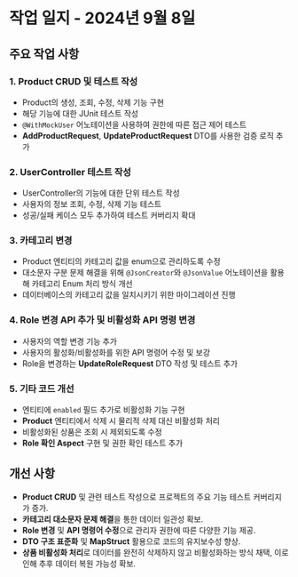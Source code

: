 # 작업 일지 - 2024년 9월 8일

## 주요 작업 사항

### 1. **Product CRUD 및 테스트 작성**

- Product의 생성, 조회, 수정, 삭제 기능 구현
- 해당 기능에 대한 JUnit 테스트 작성
- `@WithMockUser` 어노테이션을 사용하여 권한에 따른 접근 제어 테스트
- **AddProductRequest**, **UpdateProductRequest** DTO를 사용한 검증 로직 추가

### 2. **UserController 테스트 작성**

- UserController의 기능에 대한 단위 테스트 작성
- 사용자의 정보 조회, 수정, 삭제 기능 테스트
- 성공/실패 케이스 모두 추가하여 테스트 커버리지 확대

### 3. **카테고리 변경**

- Product 엔티티의 카테고리 값을 enum으로 관리하도록 수정
- 대소문자 구분 문제 해결을 위해 `@JsonCreator`와 `@JsonValue` 어노테이션을 활용해 카테고리 Enum 처리 방식 개선
- 데이터베이스의 카테고리 값을 일치시키기 위한 마이그레이션 진행

### 4. **Role 변경 API 추가 및 비활성화 API 명령 변경**

- 사용자의 역할 변경 기능 추가
- 사용자의 활성화/비활성화를 위한 API 명령어 수정 및 보강
- Role을 변경하는 **UpdateRoleRequest** DTO 작성 및 테스트 추가

### 5. **기타 코드 개선**

- 엔티티에 `enabled` 필드 추가로 비활성화 기능 구현
- **Product** 엔티티에서 삭제 시 물리적 삭제 대신 비활성화 처리
- 비활성화된 상품은 조회 시 제외되도록 수정
- **Role 확인 Aspect** 구현 및 권한 확인 테스트 추가

## 개선 사항

- **Product CRUD** 및 관련 테스트 작성으로 프로젝트의 주요 기능 테스트 커버리지가 증가.
- **카테고리 대소문자 문제 해결**을 통한 데이터 일관성 확보.
- **Role 변경** 및 **API 명령어 수정**으로 관리자 권한에 따른 다양한 기능 제공.
- **DTO 구조 표준화** 및 **MapStruct** 활용으로 코드의 유지보수성 향상.
- **상품 비활성화 처리**로 데이터를 완전히 삭제하지 않고 비활성화하는 방식 채택, 이로 인해 추후 데이터 복원 가능성 확보.